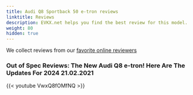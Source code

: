 ```yaml
---
title: Audi Q8 Sportback 50 e-tron reviews
linktitle: Reviews
description: EVKX.net helps you find the best review for this model. 
weight: 80
hidden: true
---
```

<object type="image/svg+xml" data="../modelnavigation.svg"></object>
We collect reviews from our [favorite online reviewers](/guides/evreviewers/)

### Out of Spec Reviews: The New Audi Q8 e-tron! Here Are The Updates For 2024 21.02.2021

{{< youtube VwxQ8fOMfNQ >}}

